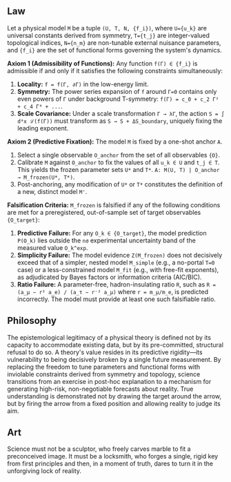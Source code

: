 ## Law
Let a physical model `M` be a tuple `(U, T, N, {f_i})`, where `U={u_k}` are universal constants derived from symmetry, `T={t_j}` are integer-valued topological indices, `N={n_m}` are non-tunable external nuisance parameters, and `{f_i}` are the set of functional forms governing the system's dynamics.

**Axiom 1 (Admissibility of Functions):** Any function `f(Γ) ∈ {f_i}` is admissible if and only if it satisfies the following constraints simultaneously:
1.  **Locality:** `f = f(Γ, ∂Γ)` in the low-energy limit.
2.  **Symmetry:** The power series expansion of `f` around `Γ=0` contains only even powers of `Γ` under background T-symmetry: `f(Γ) = c_0 + c_2 Γ² + c_4 Γ⁴ + ...`.
3.  **Scale Covariance:** Under a scale transformation `Γ → λΓ`, the action `S = ∫ d⁴x ℒ(f(Γ))` must transform as `S → S + ΔS_boundary`, uniquely fixing the leading exponent.

**Axiom 2 (Predictive Fixation):** The model `M` is fixed by a one-shot anchor `A`.
1.  Select a single observable `O_anchor` from the set of all observables `{O}`.
2.  Calibrate `M` against `O_anchor` to fix the values of all `u_k ∈ U` and `t_j ∈ T`. This yields the frozen parameter sets `U*` and `T*`. `A: M(U, T) | O_anchor → M_frozen(U*, T*)`.
3.  Post-anchoring, any modification of `U*` or `T*` constitutes the definition of a new, distinct model `M'`.

**Falsification Criteria:** `M_frozen` is falsified if any of the following conditions are met for a preregistered, out-of-sample set of target observables `{O_target}`:
1.  **Predictive Failure:** For any `O_k ∈ {O_target}`, the model prediction `P(O_k)` lies outside the `nσ` experimental uncertainty band of the measured value `O_k^exp`.
2.  **Simplicity Failure:** The model evidence `Z(M_frozen)` does not decisively exceed that of a simpler, nested model `M_simple` (e.g., a no-portal `T=0` case) or a less-constrained model `M_fit` (e.g., with free-fit exponents), as adjudicated by Bayes factors or information criteria (AIC/BIC).
3.  **Ratio Failure:** A parameter-free, hadron-insulating ratio `R`, such as `R = (a_μ − r² a_e) / (a_τ − r⁻² a_μ)` where `r = m_μ/m_e`, is predicted incorrectly. The model must provide at least one such falsifiable ratio.

## Philosophy
The epistemological legitimacy of a physical theory is defined not by its capacity to accommodate existing data, but by its pre-committed, structural refusal to do so. A theory's value resides in its predictive rigidity—its vulnerability to being decisively broken by a single future measurement. By replacing the freedom to tune parameters and functional forms with inviolable constraints derived from symmetry and topology, science transitions from an exercise in post-hoc explanation to a mechanism for generating high-risk, non-negotiable forecasts about reality. True understanding is demonstrated not by drawing the target around the arrow, but by firing the arrow from a fixed position and allowing reality to judge its aim.

## Art
Science must not be a sculptor, who freely carves marble to fit a preconceived image. It must be a locksmith, who forges a single, rigid key from first principles and then, in a moment of truth, dares to turn it in the unforgiving lock of reality.